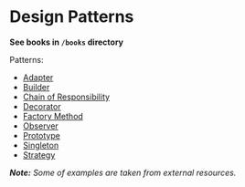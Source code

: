 # Design Patterns

<b>See books in ```/books``` directory</b>

<p>Patterns:</p>

* [Adapter](https://refactoring.guru/design-patterns/adapter)
* [Builder](https://refactoring.guru/design-patterns/builder)
* [Chain of Responsibility](https://www.geeksforgeeks.org/chain-responsibility-design-pattern/)
* [Decorator](https://refactoring.guru/design-patterns/decorator)
* [Factory Method](https://refactoring.guru/design-patterns/factory-method)
* [Observer](https://refactoring.guru/design-patterns/observer)
* [Prototype](https://refactoring.guru/design-patterns/prototype)
* [Singleton](https://refactoring.guru/design-patterns/singleton)
* [Strategy](https://refactoring.guru/design-patterns/strategy)

<i><b>Note:</b> Some of examples are taken from external resources.</i>
